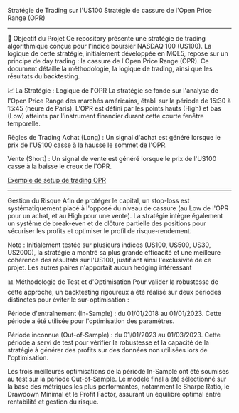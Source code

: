 Stratégie de Trading sur l'US100
Stratégie de cassure de l'Open Price Range (OPR)

- - - 

🎯 Objectif du Projet
Ce repository présente une stratégie de trading algorithmique conçue pour l'indice boursier NASDAQ 100 (US100). La logique de cette stratégie, initialement développée en MQL5, repose sur un principe de day trading : la cassure de l'Open Price Range (OPR). Ce document détaille la méthodologie, la logique de trading, ainsi que les résultats du backtesting.

📈 La Stratégie : Logique de l'OPR
La stratégie se fonde sur l'analyse de l'Open Price Range des marchés américains, établi sur la période de 15:30 à 15:45 (heure de Paris). L'OPR est défini par les points hauts (High) et bas (Low) atteints par l'instrument financier durant cette courte fenêtre temporelle.

Règles de Trading
Achat (Long) : Un signal d'achat est généré lorsque le prix de l'US100 casse à la hausse le sommet de l'OPR.

Vente (Short) : Un signal de vente est généré lorsque le prix de l'US100 casse à la baisse le creux de l'OPR.

[Exemple de setup de trading OPR](images/trading_setup.png)

- - - 

Gestion du Risque
Afin de protéger le capital, un stop-loss est systématiquement placé à l'opposé du niveau de cassure (au Low de l'OPR pour un achat, et au High pour une vente). La stratégie intègre également un système de break-even et de clôture partielle des positions pour sécuriser les profits et optimiser le profil de risque-rendement.

Note : Initialement testée sur plusieurs indices (US100, US500, US30, US2000), la stratégie a montré sa plus grande efficacité et une meilleure cohérence des résultats sur l'US100, justifiant ainsi l'exclusivité de ce projet. Les autres paires n'apportait aucun hedging intéressant

📊 Méthodologie de Test et d'Optimisation
Pour valider la robustesse de cette approche, un backtesting rigoureux a été réalisé sur deux périodes distinctes pour éviter le sur-optimisation :

Période d'entraînement (In-Sample) : du 01/01/2018 au 01/01/2023. Cette période a été utilisée pour l'optimisation des paramètres.

Période inconnue (Out-of-Sample) : du 01/01/2023 au 01/03/2023. Cette période a servi de test pour vérifier la robustesse et la capacité de la stratégie à générer des profits sur des données non utilisées lors de l'optimisation.

Les trois meilleures optimisations de la période In-Sample ont été soumises au test sur la période Out-of-Sample. Le modèle final a été sélectionné sur la base des métriques les plus performantes, notamment le Sharpe Ratio, le Drawdown Minimal et le Profit Factor, assurant un équilibre optimal entre rentabilité et gestion du risque.

